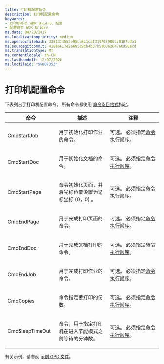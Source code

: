 ```yaml
---
title: 打印机配置命令
description: 打印机配置命令
keywords:
- 打印机命令 WDK Unidrv，配置
- 配置命令 WDK Unidrv
ms.date: 04/20/2017
ms.localizationpriority: medium
ms.openlocfilehash: 3381334552e95da8c1ca131970890dcc0107cda1
ms.sourcegitcommit: 418e6617e2a695c9cb4b37b5b60e264760858acd
ms.translationtype: MT
ms.contentlocale: zh-CN
ms.lasthandoff: 12/07/2020
ms.locfileid: "96807353"
---
```

# <a name="printer-configuration-commands"></a>打印机配置命令





下表列出了打印机配置命令。 所有命令都使用 [命令条目格式](command-entry-format.md)指定。

<table>
<colgroup>
<col width="33%" />
<col width="33%" />
<col width="33%" />
</colgroup>
<thead>
<tr class="header">
<th>命令</th>
<th>描述</th>
<th>注释</th>
</tr>
</thead>
<tbody>
<tr class="odd">
<td><p>CmdStartJob</p></td>
<td><p>用于初始化打印作业的命令。</p></td>
<td><p>可选。 必须指定<a href="command-execution-order.md" data-raw-source="[Command execution order](command-execution-order.md)">命令执行顺序</a>。</p></td>
</tr>
<tr class="even">
<td><p>CmdStartDoc</p></td>
<td><p>用于初始化文档的命令。</p></td>
<td><p>可选。 必须指定<a href="command-execution-order.md" data-raw-source="[Command execution order](command-execution-order.md)">命令执行顺序</a>。</p></td>
</tr>
<tr class="odd">
<td><p>CmdStartPage</p></td>
<td><p>命令初始化页面，并将光标位置设置为游标坐标 (0，0) 。</p></td>
<td><p>可选。 必须指定<a href="command-execution-order.md" data-raw-source="[Command execution order](command-execution-order.md)">命令执行顺序</a>。</p></td>
</tr>
<tr class="even">
<td><p>CmdEndPage</p></td>
<td><p>用于完成打印页面的命令。</p></td>
<td><p>可选。 必须指定<a href="command-execution-order.md" data-raw-source="[Command execution order](command-execution-order.md)">命令执行顺序</a>。</p></td>
</tr>
<tr class="odd">
<td><p>CmdEndDoc</p></td>
<td><p>用于完成文档打印的命令。</p></td>
<td><p>可选。 必须指定<a href="command-execution-order.md" data-raw-source="[Command execution order](command-execution-order.md)">命令执行顺序</a>。</p></td>
</tr>
<tr class="even">
<td><p>CmdEndJob</p></td>
<td><p>用于完成打印作业的命令。</p></td>
<td><p>可选。 必须指定<a href="command-execution-order.md" data-raw-source="[Command execution order](command-execution-order.md)">命令执行顺序</a>。</p></td>
</tr>
<tr class="odd">
<td><p>CmdCopies</p></td>
<td><p>命令指定要打印的份数。</p></td>
<td><p>可选。 必须指定<a href="command-execution-order.md" data-raw-source="[Command execution order](command-execution-order.md)">命令执行顺序</a>。</p></td>
</tr>
<tr class="even">
<td><p>CmdSleepTimeOut</p></td>
<td><p>命令，用于指定打印机在进入节能模式之前等待的分钟数。</p></td>
<td><p>可选。 必须指定<a href="command-execution-order.md" data-raw-source="[Command execution order](command-execution-order.md)">命令执行顺序</a>。</p></td>
</tr>
</tbody>
</table>

 

有关示例，请参阅 [示例 GPD 文件](sample-gpd-files.md)。

 

 




